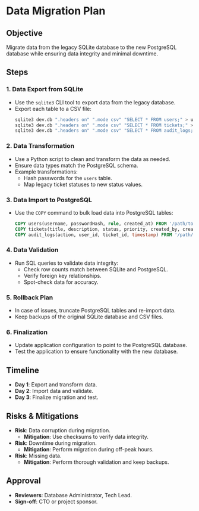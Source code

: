 # Data Migration Plan

## Objective
Migrate data from the legacy SQLite database to the new PostgreSQL database while ensuring data integrity and minimal downtime.

## Steps

### 1. Data Export from SQLite
- Use the `sqlite3` CLI tool to export data from the legacy database.
- Export each table to a CSV file:
  ```bash
  sqlite3 dev.db ".headers on" ".mode csv" "SELECT * FROM users;" > users.csv
  sqlite3 dev.db ".headers on" ".mode csv" "SELECT * FROM tickets;" > tickets.csv
  sqlite3 dev.db ".headers on" ".mode csv" "SELECT * FROM audit_logs;" > audit_logs.csv
  ```

### 2. Data Transformation
- Use a Python script to clean and transform the data as needed.
- Ensure data types match the PostgreSQL schema.
- Example transformations:
  - Hash passwords for the `users` table.
  - Map legacy ticket statuses to new status values.

### 3. Data Import to PostgreSQL
- Use the `COPY` command to bulk load data into PostgreSQL tables:
  ```sql
  COPY users(username, passwordHash, role, created_at) FROM '/path/to/users.csv' DELIMITER ',' CSV HEADER;
  COPY tickets(title, description, status, priority, created_by, created_at) FROM '/path/to/tickets.csv' DELIMITER ',' CSV HEADER;
  COPY audit_logs(action, user_id, ticket_id, timestamp) FROM '/path/to/audit_logs.csv' DELIMITER ',' CSV HEADER;
  ```

### 4. Data Validation
- Run SQL queries to validate data integrity:
  - Check row counts match between SQLite and PostgreSQL.
  - Verify foreign key relationships.
  - Spot-check data for accuracy.

### 5. Rollback Plan
- In case of issues, truncate PostgreSQL tables and re-import data.
- Keep backups of the original SQLite database and CSV files.

### 6. Finalization
- Update application configuration to point to the PostgreSQL database.
- Test the application to ensure functionality with the new database.

## Timeline
- **Day 1**: Export and transform data.
- **Day 2**: Import data and validate.
- **Day 3**: Finalize migration and test.

## Risks & Mitigations
- **Risk**: Data corruption during migration.
  - **Mitigation**: Use checksums to verify data integrity.
- **Risk**: Downtime during migration.
  - **Mitigation**: Perform migration during off-peak hours.
- **Risk**: Missing data.
  - **Mitigation**: Perform thorough validation and keep backups.

## Approval
- **Reviewers**: Database Administrator, Tech Lead.
- **Sign-off**: CTO or project sponsor.
